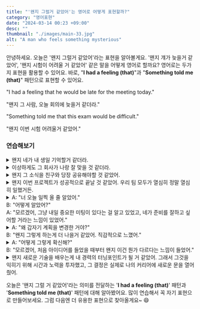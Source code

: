 ```yaml
---
title: "'왠지 그럴거 같았어'는 영어로 어떻게 표현할까?"
category: "영어표현"
date: "2024-03-14 00:23 +09:00"
desc: ""
thumbnail: "./images/main-33.jpg"
alt: "A man who feels something mysterious"
---
```


안녕하세요. 오늘은 '왠지 그럴거 같았어'라는 표현을 알아볼게요. '왠지 걔가 늦을거 같았어', '왠지 시험이 어려울 거 같았어' 같은 말을 어떻게 영어로 할까요? 영어로는 두가지 표현을 활용할 수 있어요. 바로, "**I had a feeling (that)**"과 "**Something told me (that)**" 패턴으로 표현할 수 있어요.

"I had a feeling that he would be late for the meeting today."

"왠지 그 사람, 오늘 회의에 늦을거 같더라."

"Something told me that this exam would be difficult."

"왠지 이번 시험 어려울거 같았어."

### 연습해보기

<details>
  <summary>왠지 네가 내 생일 기억할거 같더라.</summary>
  <span>I had a feeling that you would remember my birthday.</span>
</details>

<details>
  <summary>이상하게도 그 회사가 나랑 잘 맞을 것 같더라.</summary>
  <span>I strangely had a feeling that the company would be a really good fit for me.</span>
</details>

<details>
  <summary>왠지 그 소식을 친구와 당장 공유해야할 것 같았어.</summary>
<span>Something told me I needed to share the news with my friend right away.</span>
</details>

<details>
  <summary>왠지 이번 프로젝트가 성공적으로 끝날 것 같았어. 우리 팀 모두가 열심히 정말 열심히 일했거든.</summary>
  <span>Something told me that this project would end successfully because our whole team worked really hard.</span>
</details>

<details>
  <summary>A: "너 오늘 일찍 올 줄 알았어."<br>B: "어떻게 알았어?"<br>A: "모르겠어, 그냥 내일 중요한 미팅이 있다는 걸 알고 있었고, 네가 준비를 잘하고 싶어할 거라는 느낌이 있었어."</summary>
<span>A: "I knew you would come in early today."<br>B: "How did you know?"<br>A: "I don’t know, I just knew you had an important meeting tomorrow and I had a feeling that you would want to prepare well."</span>
</details>

<details>
  <summary>A: "왜 갑자기 계획을 변경한 거야?"<br>B: "왠지 그렇게 하는게 더 나을거 같았어. 직감적으로 느꼈어."</summary>
<span>A: "Why did you suddenly change the plan?"<br>B: "Something told me it would be better to do so. I just had a gut feeling."</span>
</details>

<details>
  <summary>A: "어떻게 그렇게 확신해?"<br>B: "모르겠어, 처음 아이디어를 들었을 때부터 왠지 이건 뭔가 다르다는 느낌이 들었어."</summary>
<span>A: "How can you be so sure?"<br>B: "I don’t know, I just had a feeling that it was something different when I first heard the idea."</span>
</details>

<details>
  <summary>왠지 새로운 기술을 배우는게 내 경력의 터닝포인트가 될 거 같았어. 그래서 그것을 익히기 위해 시간과 노력을 투자했고, 그 결정은 실제로 나의 커리어에 새로운 문을 열어줬어.</summary>
<span>Something told me learning a new skill would be a turning point in my career. So, I invested a lot of time and effort into mastering it, and that decision indeed opened new doors in my professional life.</span>
</details>

오늘은 '왠지 그럴 거 같았어'라는 의미를 전달하는 '**I had a feeling (that)**' 패턴과 '**Something told me (that)**' 패턴에 대해 알아봤어요. 많이 연습해서 꼭 자기 표현으로 만들어보세요. 그럼 다음엔 더 유용한 표현으로 찾아올게요~ 😄
